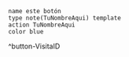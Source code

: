 ```button
name este botón
type note(TuNombreAqui) template
action TuNombreAqui
color blue
```
^button-VisitaID

